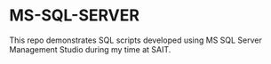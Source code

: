 # MS-SQL-SERVER
This repo demonstrates SQL scripts developed using MS SQL Server Management Studio during my time at SAIT.
